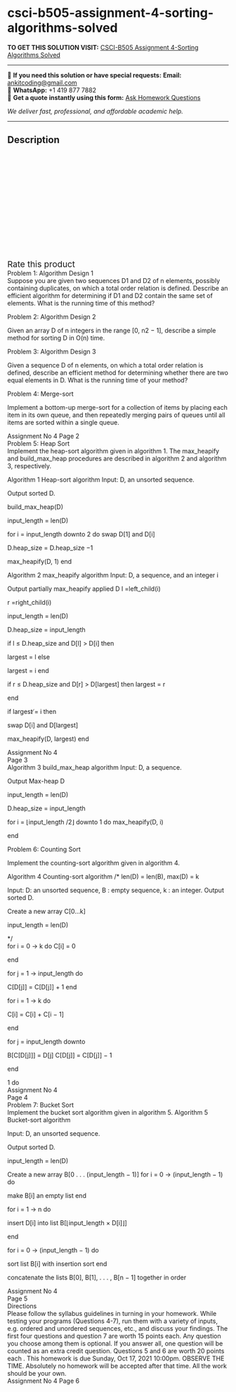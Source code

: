 # csci-b505-assignment-4-sorting-algorithms-solved
**TO GET THIS SOLUTION VISIT:** [CSCI-B505 Assignment 4-Sorting Algorithms Solved](https://www.ankitcodinghub.com/product/csci-b505-assignment-4-sorting-algorithms-solved/)


---

📩 **If you need this solution or have special requests:** **Email:** ankitcoding@gmail.com  
📱 **WhatsApp:** +1 419 877 7882  
📄 **Get a quote instantly using this form:** [Ask Homework Questions](https://www.ankitcodinghub.com/services/ask-homework-questions/)

*We deliver fast, professional, and affordable academic help.*

---

<h2>Description</h2>



<div class="kk-star-ratings kksr-auto kksr-align-center kksr-valign-top" data-payload="{&quot;align&quot;:&quot;center&quot;,&quot;id&quot;:&quot;99637&quot;,&quot;slug&quot;:&quot;default&quot;,&quot;valign&quot;:&quot;top&quot;,&quot;ignore&quot;:&quot;&quot;,&quot;reference&quot;:&quot;auto&quot;,&quot;class&quot;:&quot;&quot;,&quot;count&quot;:&quot;0&quot;,&quot;legendonly&quot;:&quot;&quot;,&quot;readonly&quot;:&quot;&quot;,&quot;score&quot;:&quot;0&quot;,&quot;starsonly&quot;:&quot;&quot;,&quot;best&quot;:&quot;5&quot;,&quot;gap&quot;:&quot;4&quot;,&quot;greet&quot;:&quot;Rate this product&quot;,&quot;legend&quot;:&quot;0\/5 - (0 votes)&quot;,&quot;size&quot;:&quot;24&quot;,&quot;title&quot;:&quot;CSCI-B505 Assignment 4-Sorting Algorithms Solved&quot;,&quot;width&quot;:&quot;0&quot;,&quot;_legend&quot;:&quot;{score}\/{best} - ({count} {votes})&quot;,&quot;font_factor&quot;:&quot;1.25&quot;}">

<div class="kksr-stars">

<div class="kksr-stars-inactive">
            <div class="kksr-star" data-star="1" style="padding-right: 4px">


<div class="kksr-icon" style="width: 24px; height: 24px;"></div>
        </div>
            <div class="kksr-star" data-star="2" style="padding-right: 4px">


<div class="kksr-icon" style="width: 24px; height: 24px;"></div>
        </div>
            <div class="kksr-star" data-star="3" style="padding-right: 4px">


<div class="kksr-icon" style="width: 24px; height: 24px;"></div>
        </div>
            <div class="kksr-star" data-star="4" style="padding-right: 4px">


<div class="kksr-icon" style="width: 24px; height: 24px;"></div>
        </div>
            <div class="kksr-star" data-star="5" style="padding-right: 4px">


<div class="kksr-icon" style="width: 24px; height: 24px;"></div>
        </div>
    </div>

<div class="kksr-stars-active" style="width: 0px;">
            <div class="kksr-star" style="padding-right: 4px">


<div class="kksr-icon" style="width: 24px; height: 24px;"></div>
        </div>
            <div class="kksr-star" style="padding-right: 4px">


<div class="kksr-icon" style="width: 24px; height: 24px;"></div>
        </div>
            <div class="kksr-star" style="padding-right: 4px">


<div class="kksr-icon" style="width: 24px; height: 24px;"></div>
        </div>
            <div class="kksr-star" style="padding-right: 4px">


<div class="kksr-icon" style="width: 24px; height: 24px;"></div>
        </div>
            <div class="kksr-star" style="padding-right: 4px">


<div class="kksr-icon" style="width: 24px; height: 24px;"></div>
        </div>
    </div>
</div>


<div class="kksr-legend" style="font-size: 19.2px;">
            <span class="kksr-muted">Rate this product</span>
    </div>
    </div>
<div class="page" title="Page 2">
<div class="layoutArea">
<div class="column">
Problem 1: Algorithm Design 1

</div>
</div>
<div class="layoutArea">
<div class="column">
Suppose you are given two sequences D1 and D2 of n elements, possibly containing duplicates, on which a total order relation is defined. Describe an efficient algorithm for determining if D1 and D2 contain the same set of elements. What is the running time of this method?

Problem 2: Algorithm Design 2

Given an array D of n integers in the range [0, n2 − 1], describe a simple method for sorting D in O(n) time.

Problem 3: Algorithm Design 3

Given a sequence D of n elements, on which a total order relation is defined, describe an efficient method for determining whether there are two equal elements in D. What is the running time of your method?

Problem 4: Merge-sort

Implement a bottom-up merge-sort for a collection of items by placing each item in its own queue, and then repeatedly merging pairs of queues until all items are sorted within a single queue.

</div>
</div>
<div class="layoutArea">
<div class="column">
Assignment No 4 Page 2

</div>
</div>
</div>
<div class="page" title="Page 3">
<div class="layoutArea">
<div class="column">
Problem 5: Heap Sort

</div>
</div>
<div class="layoutArea">
<div class="column">
Implement the heap-sort algorithm given in algorithm 1. The max_heapify and build_max_heap procedures are described in algorithm 2 and algorithm 3, respectively.

Algorithm 1 Heap-sort algorithm Input: D, an unsorted sequence.

Output sorted D.

build_max_heap(D)

input_length = len(D)

for i = input_length downto 2 do swap D[1] and D[i]

D.heap_size = D.heap_size −1

max_heapify(D, 1) end

Algorithm 2 max_heapify algorithm Input: D, a sequence, and an integer i

Output partially max_heapify applied D l =left_child(i)

r =right_child(i)

input_length = len(D)

D.heap_size = input_length

if l ≤ D.heap_size and D[l] &gt; D[i] then

largest = l else

largest = i end

if r ≤ D.heap_size and D[r] &gt; D[largest] then largest = r

end

if largest ̸= i then

swap D[i] and D[largest]

max_heapify(D, largest) end

</div>
</div>
<div class="layoutArea">
<div class="column">
Assignment No 4

</div>
<div class="column">
Page 3

</div>
</div>
</div>
<div class="page" title="Page 4">
<div class="layoutArea">
<div class="column">
Algorithm 3 build_max_heap algorithm Input: D, a sequence.

Output Max-heap D

input_length = len(D)

D.heap_size = input_length

for i = ⌊input_length /2⌋ downto 1 do max_heapify(D, i)

end

Problem 6: Counting Sort

Implement the counting-sort algorithm given in algorithm 4.

Algorithm 4 Counting-sort algorithm /* len(D) = len(B), max(D) = k

Input: D: an unsorted sequence, B : empty sequence, k : an integer. Output sorted D.

Create a new array C[0…k]

input_length = len(D)

</div>
<div class="column">
*/

</div>
</div>
<div class="layoutArea">
<div class="column">
for i = 0 → k do C[i] = 0

end

for j = 1 → input_length do

C[D[j]] = C[D[j]] + 1 end

for i = 1 → k do

C[i] = C[i] + C[i − 1]

end

for j = input_length downto

B[C[D[j]]] = D[j] C[D[j]] = C[D[j]] − 1

end

</div>
<div class="column">
1 do

</div>
</div>
<div class="layoutArea">
<div class="column">
Assignment No 4

</div>
<div class="column">
Page 4

</div>
</div>
</div>
<div class="page" title="Page 5">
<div class="layoutArea">
<div class="column">
Problem 7: Bucket Sort

</div>
</div>
<div class="layoutArea">
<div class="column">
Implement the bucket sort algorithm given in algorithm 5. Algorithm 5 Bucket-sort algorithm

Input: D, an unsorted sequence.

Output sorted D.

input_length = len(D)

Create a new array B[0 . . . (input_length − 1)] for i = 0 → (input_length − 1) do

make B[i] an empty list end

for i = 1 → n do

insert D[i] into list B[⌊input_length × D[i]⌋]

end

for i = 0 → (input_length − 1) do

sort list B[i] with insertion sort end

concatenate the lists B[0], B[1], . . . , B[n − 1] together in order

</div>
</div>
<div class="layoutArea">
<div class="column">
Assignment No 4

</div>
<div class="column">
Page 5

</div>
</div>
</div>
<div class="page" title="Page 6">
<div class="layoutArea">
<div class="column">
Directions

</div>
</div>
<div class="layoutArea">
<div class="column">
Please follow the syllabus guidelines in turning in your homework. While testing your programs (Questions 4-7), run them with a variety of inputs, e.g. ordered and unordered sequences, etc., and discuss your findings. The first four questions and question 7 are worth 15 points each. Any question you choose among them is optional. If you answer all, one question will be counted as an extra credit question. Questions 5 and 6 are worth 20 points each . This homework is due Sunday, Oct 17, 2021 10:00pm. OBSERVE THE TIME. Absolutely no homework will be accepted after that time. All the work should be your own.

</div>
</div>
<div class="layoutArea">
<div class="column">
Assignment No 4 Page 6

</div>
</div>
</div>
